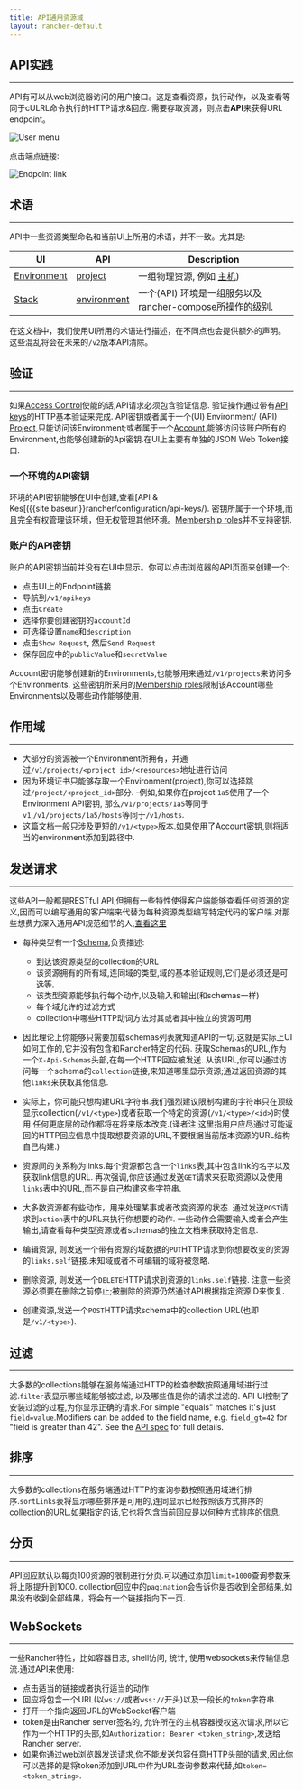 ```yaml
---
title: API通用资源域
layout: rancher-default
---
```


##  API实践
---

API有可以从web浏览器访问的用户接口。这是查看资源，执行动作，以及查看等同于cULRL命令执行的HTTP请求&回应. 需要存取资源，则点击**API**来获得URL endpoint。

![User menu]({{site.baseurl}}/api/img/apikeys.png)

点击端点链接:

![Endpoint link]({{site.baseurl}}/api/img/api_endpoint.png)

## 术语
---

API中一些资源类型命名和当前UI上所用的术语，并不一致。尤其是:

| UI | API | Description |
|----|-----|-------------|
| [Environment]({{site.baseurl}}/rancher/configuration/environments/) | [project]({{site.baseurl}}/rancher/api/api-resources/project) | 一组物理资源, 例如 [主机]({{site.baseurl}}/rancher/api/api-resources/host)) |
| [Stack]({{site.baseurl}}/rancher/rancher-ui/applications/stacks/) | [environment]({{site.baseurl}}/rancher/api/api-resources/environment) | 一个(API) 环境是一组服务以及rancher-compose所操作的级别. |

在这文档中，我们使用UI所用的术语进行描述，在不同点也会提供额外的声明。这些混乱将会在未来的`/v2`版本API清除。

## 验证
---

如果[Access Control]({{site.baseurl}}/rancher/configuration/access-control/)使能的话,API请求必须包含验证信息. 验证操作通过带有[API keys]({{site.baseurl}}/rancher/api/api-resources/apikey)的HTTP基本验证来完成. API密钥或者属于一个(UI) Environment/ (API) [Project]({{site.baseurl}}/rancher/api/api-resources/project}),只能访问该Environment;或者属于一个[Account]({{site.baseurl}}/rancher/api/api-resource/account),能够访问该账户所有的Environment,也能够创建新的Api密钥.在UI上主要有单独的JSON Web Token接口.

### 一个环境的API密钥


环境的API密钥能够在UI中创建,查看[API & Kes[({{site.baseurl}}rancher/configuration/api-keys/). 密钥所属于一个环境,而且完全有权管理该环境，但无权管理其他环境。[Membership roles]({{site.baseurl}}/rancher/configuration/environments/#membership-roles)并不支持密钥.

### 账户的API密钥

账户的API密钥当前并没有在UI中显示。你可以点击浏览器的API页面来创建一个:

  - 点击UI上的Endpoint链接
  - 导航到`/v1/apikeys`
  - 点击`Create`
  - 选择你要创建密钥的`accountId`
  - 可选择设置`name`和`description`
  - 点击`Show Request`, 然后`Send Request`
  - 保存回应中的`publicValue`和`secretValue`

Account密钥能够创建新的Environments,也能够用来通过`/v1/projects`来访问多个Environments. 这些密钥所采用的[Membership roles]({{site.baseurl}}/rancher/configuration/environments/$membership-roles)限制该Account哪些Environments以及哪些动作能够使用.

## 作用域
---

- 大部分的资源被一个Environment所拥有，并通过`/v1/projects/<project_id>/<resources>`地址进行访问
- 因为环境证书只能够存取一个Environment(project),你可以选择跳过`/project/<project_id>`部分.
-例如,如果你在project `1a5`使用了一个Environment API密钥, 那么`/v1/projects/1a5`等同于`v1`,`/v1/projects/1a5/hosts`等同于`/v1/hosts`.
- 这篇文档一般只涉及更短的`/v1/<type>`版本.如果使用了Account密钥,则将适当的environment添加到路径中.

## 发送请求
---

这些API一般都是RESTful API,但拥有一些特性使得客户端能够查看任何资源的定义,因而可以编写通用的客户端来代替为每种资源类型编写特定代码的客户端.对那些想费力深入通用API规范细节的人,[查看这里](https://github.com/rancher/api-spec/blob/master/specification.md)

- 每种类型有一个[Schema]({{site.baseurl}}/rancher/api/api/resources/schema/),负责描述:
  - 到达该资源类型的collection的URL
  - 该资源拥有的所有域,连同域的类型,域的基本验证规则,它们是必须还是可选等.
  - 该类型资源能够执行每个动作,以及输入和输出(和schemas一样)
  - 每个域允许的过滤方式
  - collection中哪些HTTP动词方法对其或者其中独立的资源可用

- 因此理论上你能够只需要加载schemas列表就知道API的一切.这就是实际上UI如何工作的,它并没有包含和Rancher特定的代码. 获取Schemas的URL,作为一个`X-Api-Schemas`头部,在每一个HTTP回应被发送. 从该URL,你可以通过访问每一个schema的`collection`链接,来知道哪里显示资源;通过返回资源的其他`links`来获取其他信息.

- 实际上，你可能只想构建URL字符串.我们强烈建议限制构建的字符串只在顶级显示collection(`/v1/<type>`)或者获取一个特定的资源(`/v1/<type>/<id>`)时使用.任何更底层的动作都将在将来版本改变.(译者注:这里指用户应尽通过可能返回的HTTP回应信息中提取想要资源的URL,不要根据当前版本资源的URL结构自己构建.)

- 资源间的关系称为links.每个资源都包含一个`links`表,其中包含link的名字以及获取link信息的URL. 再次强调,你应该通过发送`GET`请求来获取资源以及使用`links`表中的URL,而不是自己构建这些字符串.

- 大多数资源都有些动作，用来处理某事或者改变资源的状态. 通过发送`POST`请求到`action`表中的URL来执行你想要的动作. 一些动作会需要输入或者会产生输出,请查看每种类型资源或者schemas的独立文档来获取特定信息.

- 编辑资源, 则发送一个带有资源的域数据的`PUT`HTTP请求到你想要改变的资源的`links.self`链接.未知域或者不可编辑的域将被忽略.

- 删除资源, 则发送一个`DELETE`HTTP请求到资源的`links.self`链接. 注意一些资源必须要在删除之前停止;被删除的资源仍然通过API根据指定资源ID来恢复.

- 创建资源,发送一个`POST`HTTP请求schema中的collection URL(也即是`/v1/<type>`).

## 过滤
---

大多数的collections能够在服务端通过HTTP的检查参数按照通用域进行过滤.`filter`表显示哪些域能够被过滤, 以及哪些值是你的请求过滤的. API UI控制了安装过滤的过程,为你显示正确的请求.For simple "equals" matches it's just `field=value`.Modifiers can be added to the field name, e.g. `field_gt=42` for "field is greater than 42".  See the [API spec](https://github.com/rancher/api-spec/blob/master/specification.md#filtering) for full details.

## 排序
---

大多数的collections在服务端通过HTTP的查询参数按照通用域进行排序.`sortLinks`表将显示哪些排序是可用的,连同显示已经按照该方式排序的collection的URL.如果指定的话,它也将包含当前回应是以何种方式排序的信息.

## 分页
---

API回应默认以每页100资源的限制进行分页.可以通过添加`limit=1000`查询参数来将上限提升到1000. collection回应中的`pagination`会告诉你是否收到全部结果,如果没有收到全部结果，将会有一个链接指向下一页.

## WebSockets
---

一些Rancher特性，比如容器日志, shell访问, 统计, 使用websockets来传输信息流.通过API来使用:

  - 点击适当的链接或者执行适当的动作
  - 回应将包含一个URL(以`ws://`或者`wss://`开头)以及一段长的`token`字符串.
  - 打开一个指向返回URL的WebSocket客户端
  - token是由Rancher server签名的, 允许所在的主机容器授权这次请求,所以它作为一个HTTP的头部,如`Authorization: Bearer <token_string>`,发送给Rancher server.
  - 如果你通过web浏览器发送请求,你不能发送包容任意HTTP头部的请求,因此你可以选择的是将token添加到URL中作为URL查询参数来代替,如`token=<token_string>`.
